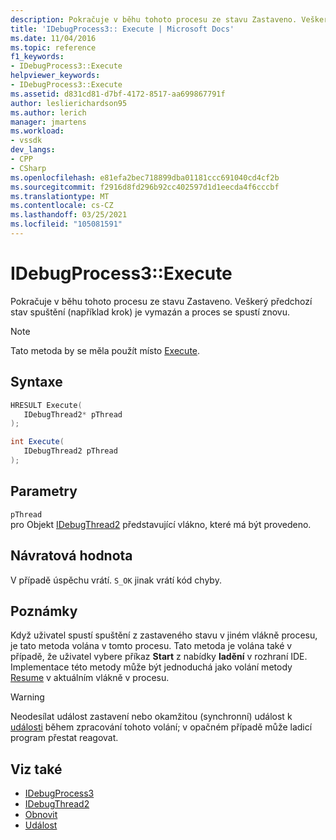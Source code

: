 ```yaml
---
description: Pokračuje v běhu tohoto procesu ze stavu Zastaveno. Veškerý předchozí stav spuštění (například krok) je vymazán a proces se spustí znovu.
title: 'IDebugProcess3:: Execute | Microsoft Docs'
ms.date: 11/04/2016
ms.topic: reference
f1_keywords:
- IDebugProcess3::Execute
helpviewer_keywords:
- IDebugProcess3::Execute
ms.assetid: d831cd81-d7bf-4172-8517-aa699867791f
author: leslierichardson95
ms.author: lerich
manager: jmartens
ms.workload:
- vssdk
dev_langs:
- CPP
- CSharp
ms.openlocfilehash: e81efa2bec718899dba01181ccc691040cd4cf2b
ms.sourcegitcommit: f2916d8fd296b92cc402597d1d1eecda4f6cccbf
ms.translationtype: MT
ms.contentlocale: cs-CZ
ms.lasthandoff: 03/25/2021
ms.locfileid: "105081591"
---
```

# <a name="idebugprocess3execute"></a>IDebugProcess3::Execute
Pokračuje v běhu tohoto procesu ze stavu Zastaveno. Veškerý předchozí stav spuštění (například krok) je vymazán a proces se spustí znovu.

> [!NOTE]
> Tato metoda by se měla použít místo [Execute](../../../extensibility/debugger/reference/idebugprogram2-execute.md).

## <a name="syntax"></a>Syntaxe

```cpp
HRESULT Execute(
   IDebugThread2* pThread
);
```

```csharp
int Execute(
   IDebugThread2 pThread
);
```

## <a name="parameters"></a>Parametry
`pThread`\
pro Objekt [IDebugThread2](../../../extensibility/debugger/reference/idebugthread2.md) představující vlákno, které má být provedeno.

## <a name="return-value"></a>Návratová hodnota
 V případě úspěchu vrátí. `S_OK` jinak vrátí kód chyby.

## <a name="remarks"></a>Poznámky
 Když uživatel spustí spuštění z zastaveného stavu v jiném vlákně procesu, je tato metoda volána v tomto procesu. Tato metoda je volána také v případě, že uživatel vybere příkaz **Start** z nabídky **ladění** v rozhraní IDE. Implementace této metody může být jednoduchá jako volání metody [Resume](../../../extensibility/debugger/reference/idebugthread2-resume.md) v aktuálním vlákně v procesu.

> [!WARNING]
> Neodesílat událost zastavení nebo okamžitou (synchronní) událost k [události](../../../extensibility/debugger/reference/idebugeventcallback2-event.md) během zpracování tohoto volání; v opačném případě může ladicí program přestat reagovat.

## <a name="see-also"></a>Viz také
- [IDebugProcess3](../../../extensibility/debugger/reference/idebugprocess3.md)
- [IDebugThread2](../../../extensibility/debugger/reference/idebugthread2.md)
- [Obnovit](../../../extensibility/debugger/reference/idebugthread2-resume.md)
- [Událost](../../../extensibility/debugger/reference/idebugeventcallback2-event.md)
